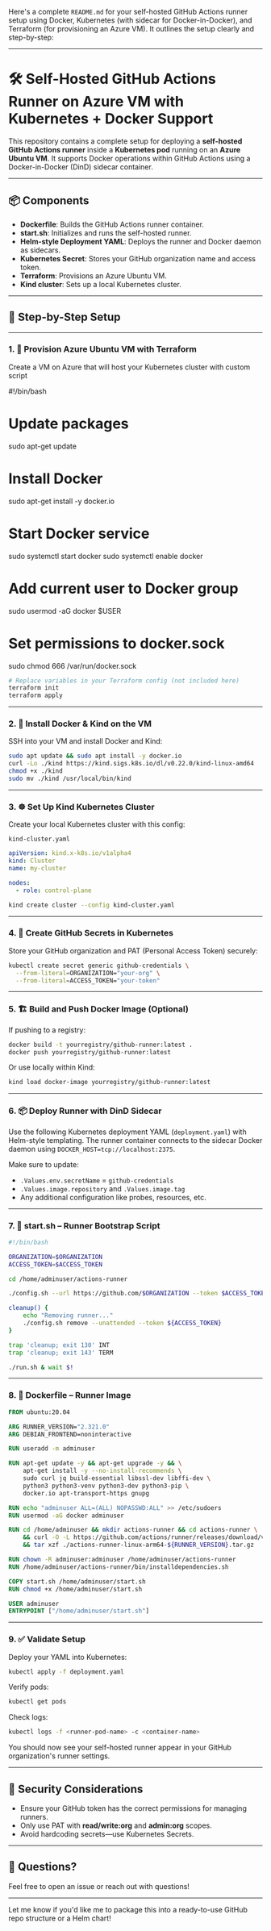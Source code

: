 Here's a complete `README.md` for your self-hosted GitHub Actions runner setup using Docker, Kubernetes (with sidecar for Docker-in-Docker), and Terraform (for provisioning an Azure VM). It outlines the setup clearly and step-by-step:

---

# 🛠️ Self-Hosted GitHub Actions Runner on Azure VM with Kubernetes + Docker Support

This repository contains a complete setup for deploying a **self-hosted GitHub Actions runner** inside a **Kubernetes pod** running on an **Azure Ubuntu VM**. It supports Docker operations within GitHub Actions using a Docker-in-Docker (DinD) sidecar container.

---

## 📦 Components

- **Dockerfile**: Builds the GitHub Actions runner container.
- **start.sh**: Initializes and runs the self-hosted runner.
- **Helm-style Deployment YAML**: Deploys the runner and Docker daemon as sidecars.
- **Kubernetes Secret**: Stores your GitHub organization name and access token.
- **Terraform**: Provisions an Azure Ubuntu VM.
- **Kind cluster**: Sets up a local Kubernetes cluster.

---

## 🚀 Step-by-Step Setup

---

### 1. 🔧 Provision Azure Ubuntu VM with Terraform

Create a VM on Azure that will host your Kubernetes cluster with custom script 


#!/bin/bash
# Update packages
sudo apt-get update

# Install Docker
sudo apt-get install -y docker.io

# Start Docker service
sudo systemctl start docker
sudo systemctl enable docker

# Add current user to Docker group
sudo usermod -aG docker $USER

# Set permissions to docker.sock
sudo chmod 666 /var/run/docker.sock

```bash
# Replace variables in your Terraform config (not included here)
terraform init
terraform apply
```

---

### 2. 🐳 Install Docker & Kind on the VM

SSH into your VM and install Docker and Kind:

```bash
sudo apt update && sudo apt install -y docker.io
curl -Lo ./kind https://kind.sigs.k8s.io/dl/v0.22.0/kind-linux-amd64
chmod +x ./kind
sudo mv ./kind /usr/local/bin/kind
```

---

### 3. ☸️ Set Up Kind Kubernetes Cluster

Create your local Kubernetes cluster with this config:

`kind-cluster.yaml`
```yaml
apiVersion: kind.x-k8s.io/v1alpha4
kind: Cluster
name: my-cluster

nodes:
  - role: control-plane
```

```bash
kind create cluster --config kind-cluster.yaml
```

---

### 4. 🐙 Create GitHub Secrets in Kubernetes

Store your GitHub organization and PAT (Personal Access Token) securely:

```bash
kubectl create secret generic github-credentials \
  --from-literal=ORGANIZATION="your-org" \
  --from-literal=ACCESS_TOKEN="your-token"
```

---

### 5. 🏗️ Build and Push Docker Image (Optional)

If pushing to a registry:

```bash
docker build -t yourregistry/github-runner:latest .
docker push yourregistry/github-runner:latest
```

Or use locally within Kind:

```bash
kind load docker-image yourregistry/github-runner:latest
```

---

### 6. 📦 Deploy Runner with DinD Sidecar

Use the following Kubernetes deployment YAML (`deployment.yaml`) with Helm-style templating. The runner container connects to the sidecar Docker daemon using `DOCKER_HOST=tcp://localhost:2375`.

Make sure to update:

- `.Values.env.secretName` = `github-credentials`
- `.Values.image.repository` and `.Values.image.tag`
- Any additional configuration like probes, resources, etc.

---

### 7. 🔄 start.sh – Runner Bootstrap Script

```bash
#!/bin/bash

ORGANIZATION=$ORGANIZATION
ACCESS_TOKEN=$ACCESS_TOKEN

cd /home/adminuser/actions-runner

./config.sh --url https://github.com/$ORGANIZATION --token $ACCESS_TOKEN

cleanup() {
    echo "Removing runner..."
    ./config.sh remove --unattended --token ${ACCESS_TOKEN}
}

trap 'cleanup; exit 130' INT
trap 'cleanup; exit 143' TERM

./run.sh & wait $!
```

---

### 8. 🐳 Dockerfile – Runner Image

```Dockerfile
FROM ubuntu:20.04

ARG RUNNER_VERSION="2.321.0"
ARG DEBIAN_FRONTEND=noninteractive

RUN useradd -m adminuser

RUN apt-get update -y && apt-get upgrade -y && \
    apt-get install -y --no-install-recommends \
    sudo curl jq build-essential libssl-dev libffi-dev \
    python3 python3-venv python3-dev python3-pip \
    docker.io apt-transport-https gnupg

RUN echo "adminuser ALL=(ALL) NOPASSWD:ALL" >> /etc/sudoers
RUN usermod -aG docker adminuser

RUN cd /home/adminuser && mkdir actions-runner && cd actions-runner \
    && curl -O -L https://github.com/actions/runner/releases/download/v${RUNNER_VERSION}/actions-runner-linux-arm64-${RUNNER_VERSION}.tar.gz \
    && tar xzf ./actions-runner-linux-arm64-${RUNNER_VERSION}.tar.gz

RUN chown -R adminuser:adminuser /home/adminuser/actions-runner
RUN /home/adminuser/actions-runner/bin/installdependencies.sh

COPY start.sh /home/adminuser/start.sh
RUN chmod +x /home/adminuser/start.sh

USER adminuser
ENTRYPOINT ["/home/adminuser/start.sh"]
```

---

### 9. ✅ Validate Setup

Deploy your YAML into Kubernetes:

```bash
kubectl apply -f deployment.yaml
```

Verify pods:

```bash
kubectl get pods
```

Check logs:

```bash
kubectl logs -f <runner-pod-name> -c <container-name>
```

You should now see your self-hosted runner appear in your GitHub organization's runner settings.

---

## 🔐 Security Considerations

- Ensure your GitHub token has the correct permissions for managing runners.
- Only use PAT with **read/write:org** and **admin:org** scopes.
- Avoid hardcoding secrets—use Kubernetes Secrets.

---

## 💬 Questions?

Feel free to open an issue or reach out with questions!

---

Let me know if you'd like me to package this into a ready-to-use GitHub repo structure or a Helm chart!
